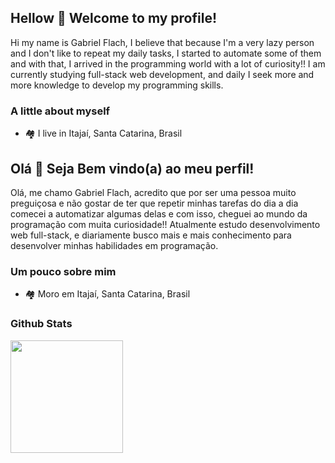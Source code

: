 ## Hellow 👋 Welcome to my profile!
Hi my name is Gabriel Flach, I believe that because I'm a very lazy person and I don't like to repeat my daily tasks, I started to automate some of them and with that, I arrived in the programming world with a lot of curiosity!! I am currently studying full-stack web development, and daily I seek more and more knowledge to develop my programming skills.

### A little about myself
- 🏘️ I live in Itajaí, Santa Catarina, Brasil



## Olá 👋 Seja Bem vindo(a) ao meu perfil!
Olá, me chamo Gabriel Flach, acredito que por ser uma pessoa muito preguiçosa e não gostar de ter que repetir minhas tarefas do dia a dia comecei a automatizar algumas delas e com isso, cheguei ao mundo da programação com muita curiosidade!! Atualmente estudo desenvolvimento web full-stack, e diariamente busco mais e mais conhecimento para desenvolver minhas habilidades em programação. 

### Um pouco sobre mim
- 🏘️ Moro em Itajaí, Santa Catarina, Brasil

### Github Stats

<a href="https://github.com/flachh">
  <img height="180em" src="https://github-readme-stats.vercel.app/api/top-langs/?username=flachh&layout=compact&theme=tokyonight" />
</a>
